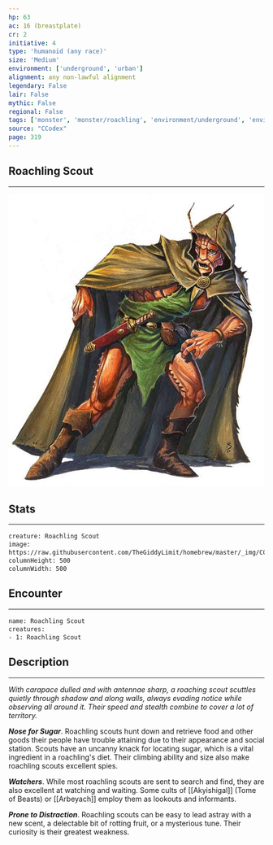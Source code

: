 ```yaml
---
hp: 63
ac: 16 (breastplate)
cr: 2
initiative: 4
type: 'humanoid (any race)'    
size: 'Medium'
environment: ['underground', 'urban']
alignment: any non-lawful alignment
legendary: False
lair: False
mythic: False
regional: False
tags: ['monster', 'monster/roachling', 'environment/underground', 'environment/urban']
source: "CCodex"
page: 319
---
```


## Roachling Scout
---

![|600](https://raw.githubusercontent.com/TheGiddyLimit/homebrew/master/_img/CCodex/Roachlingscout.jpg)

## Stats
---

```statblock
creature: Roachling Scout
image: https://raw.githubusercontent.com/TheGiddyLimit/homebrew/master/_img/CCodex/roachlingscout_token.png
columnHeight: 500
columnWidth: 500
```

## Encounter
---

```encounter-table
name: Roachling Scout
creatures:
- 1: Roachling Scout
```

## Description
---
_With carapace dulled and with antennae sharp, a roaching scout scuttles quietly through shadow and along walls, always evading notice while observing all around it. Their speed and stealth combine to cover a lot of territory._

**_Nose for Sugar_**. Roachling scouts hunt down and retrieve food and other goods their people have trouble attaining due to their appearance and social station. Scouts have an uncanny knack for locating sugar, which is a vital ingredient in a roachling's diet. Their climbing ability and size also make roachling scouts excellent spies.

**_Watchers_**. While most roachling scouts are sent to search and find, they are also excellent at watching and waiting. Some cults of [[Akyishigal]] (Tome of Beasts) or [[Arbeyach]] employ them as lookouts and informants.

**_Prone to Distraction_**. Roachling scouts can be easy to lead astray with a new scent, a delectable bit of rotting fruit, or a mysterious tune. Their curiosity is their greatest weakness.






